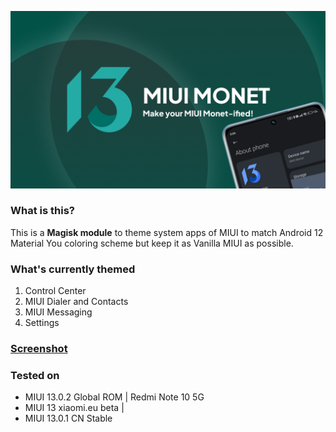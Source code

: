 ![MIUI Monet Project](https://raw.githubusercontent.com/MIUI-Monet-Project/.github/main/profile/Monet%20Updates.png)

### What is this?

This is a **Magisk module** to theme system apps of MIUI to match Android 12 Material You coloring scheme but keep it as Vanilla MIUI as possible.

### What's currently themed

1. Control Center
2. MIUI Dialer and Contacts
3. MIUI Messaging
4. Settings

### [Screenshot](https://miui-monet-project.github.io/Screenshot/)


### Tested on

- MIUI 13.0.2 Global ROM | Redmi Note 10 5G
- MIUI 13 xiaomi.eu beta | 
- MIUI 13.0.1 CN Stable
<!--

**Here are some ideas to get you started:**

🙋‍♀️ A short introduction - what is your organization all about?
🌈 Contribution guidelines - how can the community get involved?
👩‍💻 Useful resources - where can the community find your docs? Is there anything else the community should know?
🍿 Fun facts - what does your team eat for breakfast?
🧙 Remember, you can do mighty things with the power of [Markdown](https://docs.github.com/github/writing-on-github/getting-started-with-writing-and-formatting-on-github/basic-writing-and-formatting-syntax)
-->


